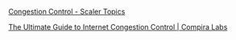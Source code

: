 [Congestion Control - Scaler Topics](https://www.scaler.com/topics/computer-network/tcp-congestion-control/)

[The Ultimate Guide to Internet Congestion Control | Compira Labs](https://www.compiralabs.com/ultimate-guide-congestion-control)



